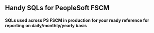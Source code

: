 ## Handy SQLs for PeopleSoft FSCM
#### SQLs used across PS FSCM in production for your ready reference for reporting on daily/monthly/yearly basis
